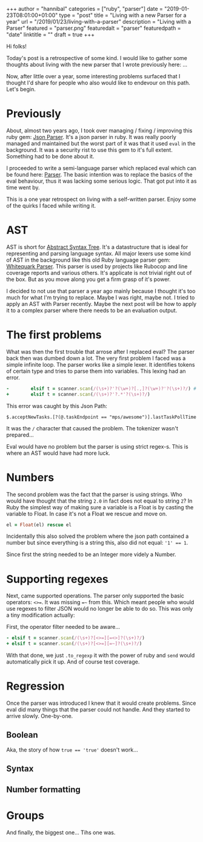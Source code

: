 +++
author = "hannibal"
categories = ["ruby", "parser"]
date = "2019-01-23T08:01:00+01:00"
type = "post"
title = "Living with a new Parser for a year"
url = "/2019/01/23/living-with-a-parser"
description = "Living with a Parser"
featured = "parser.png"
featuredalt = "parser"
featuredpath = "date"
linktitle = ""
draft = true
+++

Hi folks!

Today's post is a retrospective of some kind. I would like to gather some thoughts about living with the new parser that I wrote previously here: ...

Now, after little over a year, some interesting problems surfaced that I thought I'd share for people who also would like to endevour on this path. Let's begin.

# Previously

About, almost two years ago, I took over managing / fixing / improving this ruby gem: [Json Parser](https://github.com/joshbuddy/jsonpath). It's a json parser in ruby. It was really poorly managed and maintained but the worst part of it was that it used `eval` in the background. It was a security rist to use this gem to it's full extent. Something had to be done about it.

I proceeded to write a semi-language parser which replaced eval which can be found here: [Parser](https://github.com/joshbuddy/jsonpath/blob/master/lib/jsonpath/parser.rb). The basic intention was to replace the basics of the eval behaviour, thus it was lacking some serious logic. That got put into it as time went by.

This is a one year retrospect on living with a self-written parser. Enjoy some of the quirks I faced while writing it.

# AST

AST is short for [Abstract Syntax Tree](https://en.wikipedia.org/wiki/Abstract_syntax_tree). It's a datastructure that is ideal for representing and parsing language syntax. All major lexers use some kind of AST in the background like this old Ruby language parser gem: [Whitequark Parser](https://github.com/whitequark/parser). This parser is used by projects like Rubocop and line coverage reports and various others. It's applicate is not trivial right out of the box. But as you move along you get a firm grasp of it's power.

I decided to not use that parser a year ago mainly because I thought it's too much for what I'm trying to replace. Maybe I was right, maybe not. I tried to apply an AST with Parser recently. Maybe the next post will be how to apply it to a complex parser where there needs to be an evaluation output.

# The first problems

What was then the first trouble that arrose after I replaced eval? The parser back then was dumbed down a lot. The very first problem I faced was a simple infinite loop. The parser works like a simple lexer. It identifies tokens of certain type and tries to parse them into variables. This lexing had an error.

~~~ruby
-        elsif t = scanner.scan(/(\s+)?'?(\w+)?[.,]?(\w+)?'?(\s+)?/) # @TODO: At this point I should trim somewhere...
+        elsif t = scanner.scan(/(\s+)?'?.*'?(\s+)?/)
~~~

This error was caught by this Json Path:

~~~
$.acceptNewTasks.[?(@.taskEndpoint == "mps/awesome")].lastTaskPollTime
~~~

It was the `/` character that caused the problem. The tokenizer wasn't prepared...

Eval would have no problem but the parser is using strict regex-s. This is where an AST would have had more luck.

# Numbers

The second problem was the fact that the parser is using strings. Who would have thought that the string `2.0` in fact does not equal to string `2`? In Ruby the simplest way of making sure a variable is a Float is by casting the variable to Float. In case it's not a Float we rescue and move on.

~~~ruby
el = Float(el) rescue el
~~~

Incidentally this also solved the problem where the json path contained a number but since everything is a string this, also did not equal: `'1' == 1`.

Since first the string needed to be an Integer more videly a Number.

# Supporting regexes

Next, came supported operations. The parser only supported the basic operators: `<>=`. It was missing `=~` from this. Which meant people who would use regexes to filter JSON would no longer be able to do so. This was only a tiny modification actually:

First, the operator filter needed to be aware...
~~~ruby
- elsif t = scanner.scan(/(\s+)?[<>=][=<>]?(\s+)?/)
+ elsif t = scanner.scan(/(\s+)?[<>=][=~]?(\s+)?/)
~~~

With that done, we just `.to_regexp` it with the power of ruby and `send` would automatically pick it up. And of course test coverage.

# Regression

Once the parser was introduced I knew that it would create problems. Since eval did many things that the parser could not handle. And they started to arrive slowly. One-by-one.

## Boolean

Aka, the story of how `true == 'true'` doesn't work...

## Syntax

## Number formatting

# Groups

And finally, the biggest one... Tihs one was.
